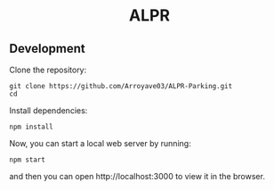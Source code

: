 <h1 align="center">
  <a>
    ALPR
  </a>
</h1>


## Development

Clone the repository:

```
git clone https://github.com/Arroyave03/ALPR-Parking.git
cd 
```

Install dependencies:

```
npm install
```

Now, you can start a local web server by running:

```
npm start
```

and then you can open http://localhost:3000 to view it in the browser.

